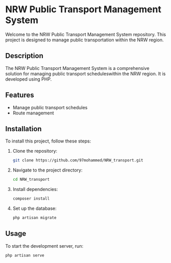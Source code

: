 # NRW Public Transport Management System

Welcome to the NRW Public Transport Management System repository. This project is designed to manage public transportation within the NRW region.

## Description

The NRW Public Transport Management System is a comprehensive solution for managing public transport scheduleswithin the NRW region. It is developed using PHP.

## Features

- Manage public transport schedules
- Route management


## Installation

To install this project, follow these steps:

1. Clone the repository:
    ```sh
    git clone https://github.com/97mohammed/NRW_transport.git
    ```
2. Navigate to the project directory:
    ```sh
    cd NRW_transport
    ```
3. Install dependencies:
    ```sh
    composer install
    ```
4. Set up the database:
    ```sh
    php artisan migrate
    ```

## Usage

To start the development server, run:
```sh
php artisan serve
